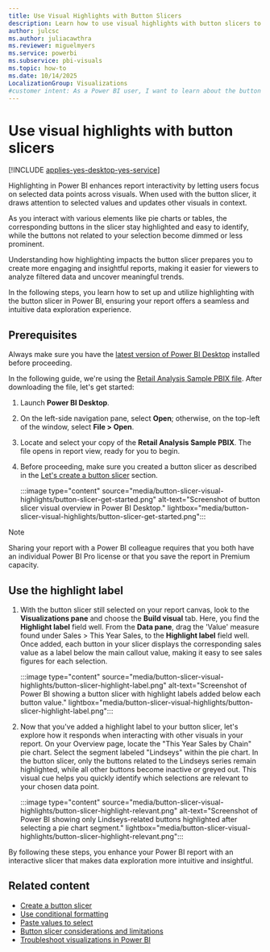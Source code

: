 ```yaml
---
title: Use Visual Highlights with Button Slicers
description: Learn how to use visual highlights with button slicers to highlight key metrics and improve report interactivity in Power BI Desktop.
author: julcsc
ms.author: juliacawthra
ms.reviewer: miguelmyers
ms.service: powerbi
ms.subservice: pbi-visuals
ms.topic: how-to
ms.date: 10/14/2025
LocalizationGroup: Visualizations
#customer intent: As a Power BI user, I want to learn about the button slicer feature in Power BI Desktop, including how to use visual highlights, so I can enhance my reports with interactive filtering options.
---
```


# Use visual highlights with button slicers

[!INCLUDE [applies-yes-desktop-yes-service](../includes/applies-yes-desktop-yes-service.md)]

Highlighting in Power BI enhances report interactivity by letting users focus on selected data points across visuals. When used with the button slicer, it draws attention to selected values and updates other visuals in context.

As you interact with various elements like pie charts or tables, the corresponding buttons in the slicer stay highlighted and easy to identify, while the buttons not related to your selection become dimmed or less prominent.

Understanding how highlighting impacts the button slicer prepares you to create more engaging and insightful reports, making it easier for viewers to analyze filtered data and uncover meaningful trends.

In the following steps, you learn how to set up and utilize highlighting with the button slicer in Power BI, ensuring your report offers a seamless and intuitive data exploration experience.

## Prerequisites

Always make sure you have the [latest version of Power BI Desktop](https://www.microsoft.com/en-us/download/details.aspx?id=58494) installed before proceeding.

In the following guide, we're using the [Retail Analysis Sample PBIX file](https://download.microsoft.com/download/9/6/D/96DDC2FF-2568-491D-AAFA-AFDD6F763AE3/Retail%20Analysis%20Sample%20PBIX.pbix). After downloading the file, let's get started:

1. Launch **Power BI Desktop**.
1. On the left-side navigation pane, select **Open**; otherwise, on the top-left of the window, select **File > Open**.
1. Locate and select your copy of the **Retail Analysis Sample PBIX**. The file opens in report view, ready for you to begin.
1. Before proceeding, make sure you created a button slicer as described in the [Let's create a button slicer](/power-bi/visuals/power-bi-visualization-button-slicer#lets-create-a-button-slicer) section.

    :::image type="content" source="media/button-slicer-visual-highlights/button-slicer-get-started.png" alt-text="Screenshot of button slicer visual overview in Power BI Desktop." lightbox="media/button-slicer-visual-highlights/button-slicer-get-started.png":::

> [!NOTE]
> Sharing your report with a Power BI colleague requires that you both have an individual Power BI Pro license or that you save the report in Premium capacity.

## Use the highlight label

1. With the button slicer still selected on your report canvas, look to the **Visualizations pane** and choose the **Build visual** tab. Here, you find the **Highlight label** field well. From the **Data pane**, drag the 'Value' measure found under Sales > This Year Sales, to the **Highlight label** field well. Once added, each button in your slicer displays the corresponding sales value as a label below the main callout value, making it easy to see sales figures for each selection.

    :::image type="content" source="media/button-slicer-visual-highlights/button-slicer-highlight-label.png" alt-text="Screenshot of Power BI showing a button slicer with highlight labels added below each button value." lightbox="media/button-slicer-visual-highlights/button-slicer-highlight-label.png":::

1. Now that you've added a highlight label to your button slicer, let's explore how it responds when interacting with other visuals in your report. On your Overview page, locate the "This Year Sales by Chain" pie chart. Select the segment labeled "Lindseys" within the pie chart. In the button slicer, only the buttons related to the Lindseys series remain highlighted, while all other buttons become inactive or greyed out. This visual cue helps you quickly identify which selections are relevant to your chosen data point.

    :::image type="content" source="media/button-slicer-visual-highlights/button-slicer-highlight-relevant.png" alt-text="Screenshot of Power BI showing only Lindseys-related buttons highlighted after selecting a pie chart segment." lightbox="media/button-slicer-visual-highlights/button-slicer-highlight-relevant.png":::

By following these steps, you enhance your Power BI report with an interactive slicer that makes data exploration more intuitive and insightful.

## Related content

- [Create a button slicer](power-bi-visualization-button-slicer-considerations-limitations.md)
- [Use conditional formatting](button-slicer-conditional-formatting.md)
- [Paste values to select](button-slicer-paste-values.md)
- [Button slicer considerations and limitations](power-bi-visualization-list-slicer-considerations-limitations.md)
- [Troubleshoot visualizations in Power BI](power-bi-visualization-troubleshoot.md)
